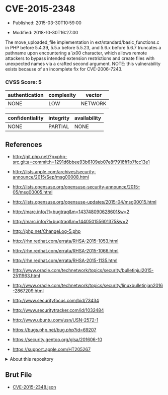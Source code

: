 # CVE-2015-2348

- Published: 2015-03-30T10:59:00

- Modified: 2018-10-30T16:27:00

The move_uploaded_file implementation in ext/standard/basic_functions.c in PHP before 5.4.39, 5.5.x before 5.5.23, and 5.6.x before 5.6.7 truncates a pathname upon encountering a \x00 character, which allows remote attackers to bypass intended extension restrictions and create files with unexpected names via a crafted second argument.  NOTE: this vulnerability exists because of an incomplete fix for CVE-2006-7243.

### CVSS Score: **5**

| authentication | complexity | vector |
| --- | --- | --- |
| NONE | LOW | NETWORK |

| confidentiality | integrity | availability |
| --- | --- | --- |
| NONE | PARTIAL | NONE |

## References

* http://git.php.net/?p=php-src.git;a=commit;h=1291d6bbee93b6109eb07e8f7916ff1b7fcc13e1

* http://lists.apple.com/archives/security-announce/2015/Sep/msg00008.html

* http://lists.opensuse.org/opensuse-security-announce/2015-05/msg00005.html

* http://lists.opensuse.org/opensuse-updates/2015-04/msg00015.html

* http://marc.info/?l=bugtraq&m=143748090628601&w=2

* http://marc.info/?l=bugtraq&m=144050155601375&w=2

* http://php.net/ChangeLog-5.php

* http://rhn.redhat.com/errata/RHSA-2015-1053.html

* http://rhn.redhat.com/errata/RHSA-2015-1066.html

* http://rhn.redhat.com/errata/RHSA-2015-1135.html

* http://www.oracle.com/technetwork/topics/security/bulletinjul2015-2511963.html

* http://www.oracle.com/technetwork/topics/security/linuxbulletinjan2016-2867209.html

* http://www.securityfocus.com/bid/73434

* http://www.securitytracker.com/id/1032484

* http://www.ubuntu.com/usn/USN-2572-1

* https://bugs.php.net/bug.php?id=69207

* https://security.gentoo.org/glsa/201606-10

* https://support.apple.com/HT205267

<details>
<summary>About this repository</summary> 

  This repository is part of the project [Live Hack CVE](https://github.com/Live-Hack-CVE). Main website can be found [www.live-hack.org](https://www.live-hack.org) 
  
  Made by [Sn0wAlice](https://github.com/Sn0wAlice) for the people that care about security and need to have a feed of the latest CVEs. Hope you enjoy it, don't forget to star the repo and follow me on [Twitter](https://twitter.com/Sn0wAlice) and [Github](https://github.com/Sn0wAlice). And that is my [personnal website](https://www.alice-snow.me/)

  - [Home Page](https://github.com/Live-Hack-CVE)
  - [Framework](https://github.com/Live-Hack-CVE/cve-framework)
  - [CVE database](https://github.com/Live-Hack-CVE/full_database)
  - [Changelog](https://github.com/Live-Hack-CVE/Changelog)
</details>

## Brut File

* [CVE-2015-2348.json](https://raw.githubusercontent.com/Live-Hack-CVE/full_database/main/cves/2015/CVE-2015-2348.json)

